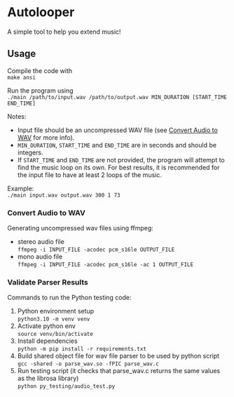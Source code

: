 # Autolooper

A simple tool to help you extend music!

## Usage

Compile the code with  
`make ansi`

Run the program using  
`./main /path/to/input.wav /path/to/output.wav MIN_DURATION [START_TIME END_TIME]`

Notes:  
* Input file should be an uncompressed WAV file (see [Convert Audio to WAV](#convert-audio-to-wav) for more info).
* `MIN_DURATION`, `START_TIME` and `END_TIME` are in seconds and should be integers.
* If `START_TIME` and `END_TIME` are not provided, the program will attempt to find the music loop on its own. For best results, it is recommended for the input file to have at least 2 loops of the music.

Example:  
`./main input.wav output.wav 300 1 73`

### Convert Audio to WAV

Generating uncompressed wav files using ffmpeg:  
* stereo audio file  
`ffmpeg -i INPUT_FILE -acodec pcm_s16le OUTPUT_FILE`
* mono audio file  
`ffmpeg -i INPUT_FILE -acodec pcm_s16le -ac 1 OUTPUT_FILE`

### Validate Parser Results

Commands to run the Python testing code:  
1. Python environment setup  
`python3.10 -m venv venv`
2. Activate python env  
   `source venv/bin/activate`
3. Install dependencies   
   `python -m pip install -r requirements.txt`
4. Build shared object file for wav file parser to be used by python script    
`gcc -shared -o parse_wav.so -fPIC parse_wav.c`
5. Run testing script (it checks that parse_wav.c returns the same values as the librosa library)  
`python py_testing/audio_test.py`

